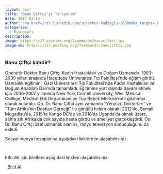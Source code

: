 ```yaml
---
layout: post
title: "Banu Çiftçi'yi Tanıyalım"
date: 2017-02-13
author: "<a href=//tr.linkedin.com/in/orkun-kadioglu-1889b06a target=_blank>Orkun Kadıoğlu</a>"
categories:
  - Biyografi
description:
image: https://s27.postimg.org/7sammacdv/banuciftci.jpg
image-sm: https://s27.postimg.org/7sammacdv/banuciftci.jpg
---
```

### Banu Çiftçi kimdir?

Operatör Doktor Banu Çiftçi Kadın Hastalıkları ve Doğum Uzmanıdır. 1993-2000 yılları arasında Hacettepe Üniversitesi Tıp Fakültesi’nde eğitim gördü. Uzmanlık eğitimini, Gazi Üniversitesi Tıp Fakültesi’nde Kadın Hastalıkları ve Doğum Anabilim Dalı’nda tamamladı. Eğitimine yurt dışında devam etmek için 2006-2007 yıllarında New York Cornell University, Weill Medical College, Medikal Etik Departmanı ve Tüp Bebek Merkezi’nde gözlemci olarak bulundu. Op. Dr. Banu Çiftçi aynı zamanda “Yeryüzü Doktorları” ve “Tüm Afrika’nın Dostları Derneği” ile gönüllü hekim olarak; 2012’de, Somali Mogadişu’da,  2015’te Kongo DC’de ve 2016’da Uganda’da olmak üzere, sahra altı Afrika’da çok sayıda hasta gördü ve ameliyat gerçekleştirdi. Op. Dr. Banu Çiftçi özel uzmanlık alanına, radyo televizyon sunuculuğunu da ekledi.

Sosyal medya hesaplarına aşağıdaki linklerden ulaşabilirsiniz.

<a class="fa fa-lg fa-facebook-square"
href="http://facebook.com/op.dr.banuciftci/" target="_blank" ></a>
&nbsp;
<a class="fa fa-lg fa-twitter"
href="https://twitter.com/drbanuciftci?lang=en" target="_blank" ></a>
&nbsp;
<a class="fa fa-lg fa-instagram"
href="https://www.instagram.com/dr.banuciftci/" target="_blank" ></a>
&nbsp;
<a class="fa fa-lg fa-youtube"
href="https://www.youtube.com/channel/UCWXz0gXvPpvXoEP-wDD0EbA" target="_blank" ></a>

Etkinlik için biletlere aşağıdaki linkten ulaşabilirsiniz.

<i class="fa fa-lg fa-ticket" aria-hidden="true"></i>&nbsp; [Bilet Al](https://www.biletino.com/event/eventdetail/3262)
